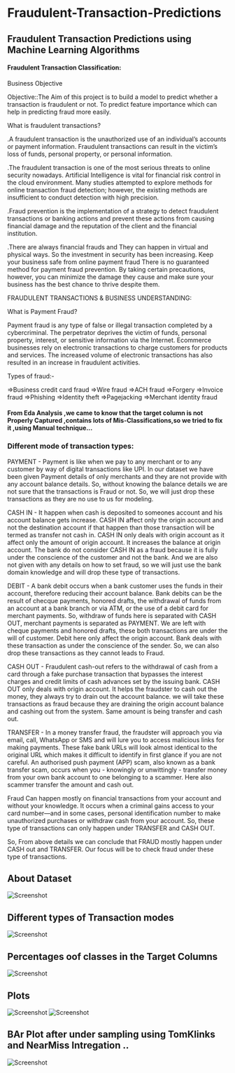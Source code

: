 # Fraudulent-Transaction-Predictions
## Fraudulent Transaction Predictions using Machine Learning Algorithms

#### Fraudulent Transaction Classification:

Business Objective

Objective::The Aim of this project is to build a model to predict whether a transaction is fraudulent or not. To predict feature importance which can help in predicting fraud more easily. 

What is fraudulent transactions?

.A fraudulent transaction is the unauthorized use of an individual’s accounts or payment information. Fraudulent transactions can result in the victim’s loss of funds, personal property, or personal information.

.The fraudulent transaction is one of the most serious threats to online security nowadays. Artificial Intelligence is vital for financial risk control in the cloud environment. Many studies attempted to explore methods for online transaction fraud detection; however, the existing methods are insufficient to conduct detection with high precision.

.Fraud prevention is the implementation of a strategy to detect fraudulent transactions or banking actions and prevent these actions from causing financial damage and the reputation of the client and the financial institution.

.There are always financial frauds and They can happen in virtual and physical ways. So the investment in security has been increasing. Keep your business safe from online payment fraud There is no guaranteed method for payment fraud prevention. By taking certain precautions, however, you can minimize the damage they cause and make sure your business has the best chance to thrive despite them.


FRAUDULENT TRANSACTIONS & BUSINESS UNDERSTANDING:

What is Payment Fraud?

Payment fraud is any type of false or illegal transaction completed by a cybercriminal. The perpetrator deprives the victim of funds, personal property, interest, or sensitive information via the Internet. Ecommerce businesses rely on electronic transactions to charge customers for products and services. The increased volume of electronic transactions has also resulted in an increase in fraudulent activities.

Types of fraud:-

=>Business credit card fraud
=>Wire fraud
=>ACH fraud
=>Forgery
=>Invoice fraud
=>Phishing
=>Identity theft
=>Pagejacking
=>Merchant identity fraud


#### From Eda Analysis ,we came to know that the target column is not Properly Captured ,contains lots of Mis-Classifications,so we tried to fix it ,using Manual technique...

### Different mode of transaction types:

PAYMENT - Payment is like when we pay to any merchant or to any customer by way of digital transactions like UPI. In our dataset we have been given Payment details of only merchants and they are not provide with any account balance details. So, without knowing the balance details we are not sure that the transactions is Fraud or not. So, we will just drop these transactions as they are no use to us for modeling.

CASH IN - It happen when cash is deposited to someones account and his account balance gets increase. CASH IN affect only the origin account and not the destination account if that happen than those transaction will be termed as transfer not cash in. CASH IN only deals with origin account as it affect only the amount of origin account. It increases the balance at origin account. The bank do not consider CASH IN as a fraud because it is fully under the conscience of the customer and not the bank. And we are also not given with any details on how to set fraud, so we will just use the bank domain knowledge and will drop these type of transactions.

DEBIT - A bank debit occurs when a bank customer uses the funds in their account, therefore reducing their account balance. Bank debits can be the result of checque payments, honored drafts, the withdrawal of funds from an account at a bank branch or via ATM, or the use of a debit card for merchant payments. So, withdraw of funds here is separated with CASH OUT, merchant payments is separated as PAYMENT. We are left with cheque payments and honored drafts, these both transactions are under the will of customer. Debit here only affect the origin account. Bank deals with these transaction as under the conscience of the sender. So, we can also drop these transactions as they cannot leads to Fraud.

CASH OUT - Fraudulent cash-out refers to the withdrawal of cash from a card through a fake purchase transaction that bypasses the interest charges and credit limits of cash advances set by the issuing bank. CASH OUT only deals with origin account. It helps the fraudster to cash out the money, they always try to drain out the account balance. we will take these transactions as fraud because they are draining the origin account balance and cashing out from the system. Same amount is being transfer and cash out.

TRANSFER - In a money transfer fraud, the fraudster will approach you via email, call, WhatsApp or SMS and will lure you to access malicious links for making payments. These fake bank URLs will look almost identical to the original URL which makes it difficult to identify in first glance if you are not careful. An authorised push payment (APP) scam, also known as a bank transfer scam, occurs when you - knowingly or unwittingly - transfer money from your own bank account to one belonging to a scammer. Here also scammer transfer the amount and cash out.

Fraud Can happen mostly on financial transactions from your account and without your knowledge. It occurs when a criminal gains access to your card number—and in some cases, personal identification number to make unauthorized purchases or withdraw cash from your account. So, these type of transactions can only happen under TRANSFER and CASH OUT.

So, From above details we can conclude that FRAUD mostly happen under CASH out and TRANSFER. Our focus will be to check fraud under these type of transactions.
## About Dataset
![Screenshot](im1.png)
## Different types of Transaction modes
![Screenshot](im2.png)
## Percentages oof classes in the Target Columns
![Screenshot](im3.png)
## Plots
![Screenshot](im4.png)
![Screenshot](im5.png)
## BAr Plot after under sampling using TomKlinks and NearMiss Intregation ..
![Screenshot](im6.png)

